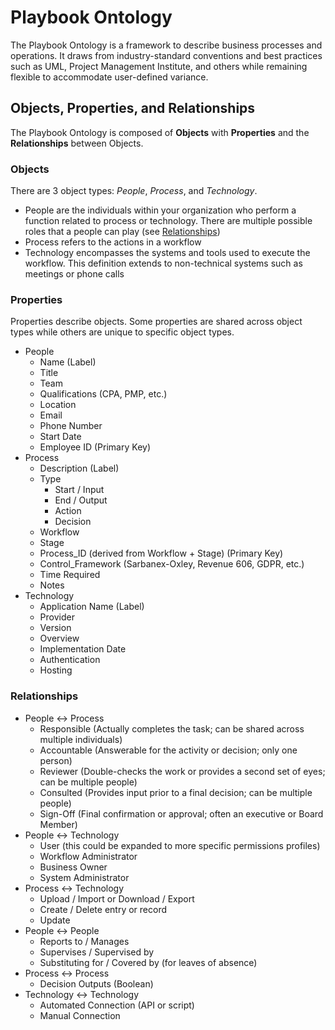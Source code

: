 # Playbook Ontology

The Playbook Ontology is a framework to describe business processes and operations.
It draws from industry-standard conventions and best practices such as UML,
Project Management Institute, and others while remaining flexible to accommodate user-defined variance.

## Objects, Properties, and Relationships

The Playbook Ontology is composed of **Objects** with **Properties** and the **Relationships**
between Objects.

### Objects

There are 3 object types: *People*, *Process*, and *Technology*.

* People are the individuals within your organization who perform a function related to process
or technology. There are multiple possible roles that a people can play (see [Relationships](#relationships))
* Process refers to the actions in a workflow
* Technology encompasses the systems and tools used to execute the workflow. This
definition extends to non-technical systems such as meetings or phone calls

### Properties

Properties describe objects. Some properties are shared across object types while
others are unique to specific object types.

* People
  * Name (Label)
  * Title
  * Team
  * Qualifications (CPA, PMP, etc.)
  * Location
  * Email
  * Phone Number
  * Start Date
  * Employee ID (Primary Key)
* Process
  * Description (Label)
  * Type
    * Start / Input
    * End / Output
    * Action
    * Decision
  * Workflow
  * Stage
  * Process_ID (derived from Workflow + Stage) (Primary Key)
  * Control_Framework (Sarbanex-Oxley, Revenue 606, GDPR, etc.)
  * Time Required
  * Notes
* Technology
  * Application Name (Label)
  * Provider
  * Version
  * Overview
  * Implementation Date
  * Authentication
  * Hosting

### Relationships

* People <-> Process
  * Responsible (Actually completes the task; can be shared across multiple individuals)
  * Accountable (Answerable for the activity or decision; only one person)
  * Reviewer (Double-checks the work or provides a second set of eyes; can be multiple people)
  * Consulted (Provides input prior to a final decision; can be multiple people)
  * Sign-Off (Final confirmation or approval; often an executive or Board Member)
* People <-> Technology
  * User (this could be expanded to more specific permissions profiles)
  * Workflow Administrator
  * Business Owner
  * System Administrator
* Process <-> Technology
  * Upload / Import or Download / Export
  * Create / Delete entry or record
  * Update
* People <-> People
  * Reports to / Manages
  * Supervises / Supervised by
  * Substituting for / Covered by (for leaves of absence)
* Process <-> Process
  * Decision Outputs (Boolean)
* Technology <-> Technology
  * Automated Connection (API or script)
  * Manual Connection
